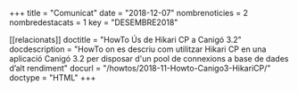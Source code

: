 +++
title             = "Comunicat"
date              = "2018-12-07"
nombrenoticies    = 2
nombredestacats   = 1
key               = "DESEMBRE2018"

[[relacionats]]
doctitle          = "HowTo Ús de Hikari CP a Canigó 3.2"
docdescription    = "HowTo on es descriu com utilitzar Hikari CP en una aplicació Canigó 3.2 per disposar d'un pool de connexions a base de dades d’alt rendiment"
docurl            = "/howtos/2018-11-Howto-Canigo3-HikariCP/"
doctype           = "HTML"
+++
